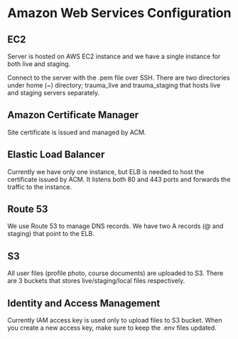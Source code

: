 # Amazon Web Services Configuration

## EC2
Server is hosted on AWS EC2 instance and we have a single instance for both live and staging.

Connect to the server with the .pem file over SSH. There are two directories under home (~) directory; trauma_live and trauma_staging that hosts live and staging servers separately.

## Amazon Certificate Manager
Site certificate is issued and managed by ACM.

## Elastic Load Balancer
Currently we have only one instance, but ELB is needed to host the certificate issued by ACM. It listens both 80 and 443 ports and forwards the traffic to the instance.

## Route 53
We use Route 53 to manage DNS records. We have two A records (@ and staging) that point to the ELB.

## S3
All user files (profile photo, course documents) are uploaded to S3. There are 3 buckets that stores live/staging/local files respectively.

## Identity and Access Management
Currently IAM access key is used only to upload files to S3 bucket. When you create a new access key, make sure to keep the .env files updated.
